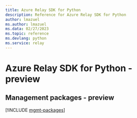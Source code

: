 ```yaml
---
title: Azure Relay SDK for Python
description: Reference for Azure Relay SDK for Python
author: lmazuel
ms.author: lmazuel
ms.data: 02/27/2023
ms.topic: reference
ms.devlang: python
ms.service: relay
---
```

# Azure Relay SDK for Python - preview

## Management packages - preview
[!INCLUDE [mgmt-packages](relay-mgmt-index.md)]